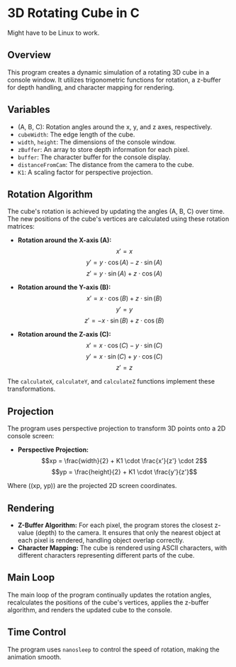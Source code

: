# 3D Rotating Cube in C
Might have to be Linux to work.
## Overview
This program creates a dynamic simulation of a rotating 3D cube in a console window. It utilizes trigonometric functions for rotation, a z-buffer for depth handling, and character mapping for rendering.

## Variables
- \(A, B, C\): Rotation angles around the x, y, and z axes, respectively.
- `cubeWidth`: The edge length of the cube.
- `width`, `height`: The dimensions of the console window.
- `zBuffer`: An array to store depth information for each pixel.
- `buffer`: The character buffer for the console display.
- `distanceFromCam`: The distance from the camera to the cube.
- `K1`: A scaling factor for perspective projection.

## Rotation Algorithm
The cube's rotation is achieved by updating the angles \(A, B, C\) over time. The new positions of the cube's vertices are calculated using these rotation matrices:

- **Rotation around the X-axis (A):**
  $$x' = x$$
  $$y' = y \cdot \cos(A) - z \cdot \sin(A)$$
  $$z' = y \cdot \sin(A) + z \cdot \cos(A)$$

- **Rotation around the Y-axis (B):**
  $$x' = x \cdot \cos(B) + z \cdot \sin(B)$$
  $$y' = y$$
  $$z' = -x \cdot \sin(B) + z \cdot \cos(B)$$

- **Rotation around the Z-axis (C):**
  $$x' = x \cdot \cos(C) - y \cdot \sin(C)$$
  $$y' = x \cdot \sin(C) + y \cdot \cos(C)$$
  $$z' = z$$

The `calculateX`, `calculateY`, and `calculateZ` functions implement these transformations.

## Projection
The program uses perspective projection to transform 3D points onto a 2D console screen:
- **Perspective Projection:**
  $$xp = \frac{width}{2} + K1 \cdot \frac{x'}{z'} \cdot 2$$
  $$yp = \frac{height}{2} + K1 \cdot \frac{y'}{z'}$$

Where \((xp, yp)\) are the projected 2D screen coordinates.

## Rendering
- **Z-Buffer Algorithm:** For each pixel, the program stores the closest z-value (depth) to the camera. It ensures that only the nearest object at each pixel is rendered, handling object overlap correctly.
- **Character Mapping:** The cube is rendered using ASCII characters, with different characters representing different parts of the cube.

## Main Loop
The main loop of the program continually updates the rotation angles, recalculates the positions of the cube's vertices, applies the z-buffer algorithm, and renders the updated cube to the console.

## Time Control
The program uses `nanosleep` to control the speed of rotation, making the animation smooth.
